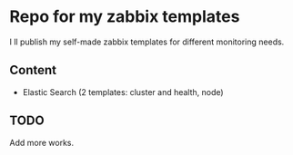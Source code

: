 # Repo for my zabbix templates
I ll publish my self-made zabbix templates for different monitoring needs.

## Content
- Elastic Search (2 templates: cluster and health, node) 

## TODO
Add more works.
